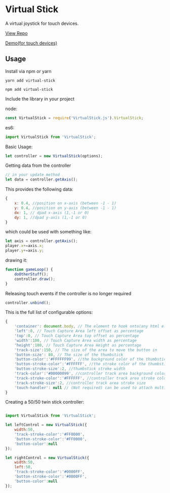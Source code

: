 # Virtual Stick
A virtual joystick for touch devices.

[View Repo](https://github.com/l-brett/virtual-stick)

[Demo(for touch devices)](https://l-brett.github.io/virtual-stick/example.html)
## Usage

Install via npm or yarn
```
yarn add virtual-stick
```

```
npm add virtual-stick
```

Include the library in your project

node:
```js
const VirtualStick = require('VirtualStick.js').VirtualStick;
```
es6:

```js
import VirtualStick from 'VirtualStick';
```

 Basic Usage:
```js
let controller = new VirtualStick(options);
```

Getting data from the controller
```js
// in your update method
let data = controller.getAxis();
```

This provides the following data:
```js
{
    x: 0.4, //position on x-axis (between -1 - 1)
    y: 0.4, //position on y-axis (between -1 - 1)
    dx: 1, // dpad x-axis (1,-1 or 0) 
    dy: 1, //dpad y-axis (1,-1 or 0)
}
```

which could be used with something like:
```js
let axis = controller.getAxis();
player.x+=axis.x;
player.y+=axis.y;
```

drawing it:
```js
function gameLoop() {
    doOtherStuff();
    controller.draw();
}
```

Releasing touch events if the controller is no longer required
```js
controller.unbind();
```

This is the full list of configurable options:
```js
{
    'container': document.body, // The element to hook onto(any html element)
    'left':0, // Touch Capture Area left offset as percentage
    'top':0, // Touch Capture Area top offset as percentage
    'width':100, // Touch Capture Area width as percentage
    'height':100, // Touch Capture Area Height as percentage
    'track-size':150, // The size of the area to move the button in
    'button-size': 80, // The size of the thumbstick
    'button-color':'#FFFFFF99', //the background color of the thumbstick
    'button-stroke-color':'#FFFFFF', //the stroke color of the thumbstick
    'button-stroke-size':2, //thumbstick stroke width
    'track-color':'#00000099', //controller track area background color
    'track-stroke-color':'#FFFFFF', //controller track area stroke color
    'track-stroke-size':2, //controller track area stroke size
    'touch-handler': null // (Not required) can be used to attach multiple controllers to the same touch handler
}
```


Creating a 50/50 twin stick controller:
```js

import VirtualStick from 'VirtualStick';

let leftControl = new VirtualStick({
    width:50,
    'track-stroke-color':'#FF0000',
    'button-stroke-color':'#FF0000',
    'button-color':null
});

let rightControl = new VirtualStick({
    width:50,
    left:50,
    'track-stroke-color':'#0000FF',
    'button-stroke-color':'#0000FF',
    'button-color':null
});
```